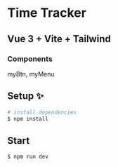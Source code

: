 
# Time Tracker

## Vue 3 + Vite + Tailwind 

### Components
myBtn, myMenu

    
## Setup ✨  
```bash
# install dependencies
$ npm install
```

## Start
```bash
$ npm run dev
```



